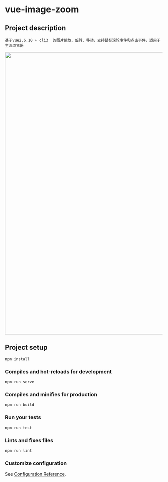 # vue-image-zoom

## Project description
```
基于vue2.6.10 + cli3  的图片缩放、旋转、移动，支持鼠标滚轮事件和点击事件，适用于主流浏览器
```
<p align="center">
  <img width="900" src="./src/assets/dome.gif">
</p>

## Project setup
```
npm install
```

### Compiles and hot-reloads for development
```
npm run serve
```

### Compiles and minifies for production
```
npm run build
```

### Run your tests
```
npm run test
```

### Lints and fixes files
```
npm run lint
```

### Customize configuration
See [Configuration Reference](https://cli.vuejs.org/config/).
